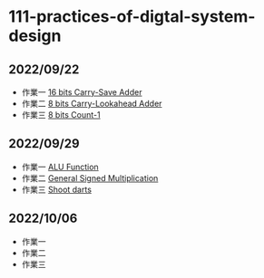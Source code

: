 # 111-practices-of-digtal-system-design
## 2022/09/22 
- 作業一 [16 bits Carry-Save Adder](https://github.com/DevonEvant/111-practices-of-digtal-system-design/blob/main/20220922/1/CSA.v)
- 作業二 [8 bits Carry-Lookahead Adder](https://github.com/DevonEvant/111-practices-of-digtal-system-design/blob/main/20220922/2/CLA.v)
- 作業三 [8 bits Count-1](https://github.com/DevonEvant/111-practices-of-digtal-system-design/tree/main/20220922/3)
## 2022/09/29  
- 作業一 [ALU Function](https://github.com/DevonEvant/111-practices-of-digtal-system-design/blob/main/20220929/1/ALU.v)
- 作業二 [General Signed Multiplication](https://github.com/DevonEvant/111-practices-of-digtal-system-design/blob/main/20220929/2/GSM.v)
- 作業三 [Shoot darts](https://github.com/DevonEvant/111-practices-of-digtal-system-design/blob/main/20220929/3/hw.v)
## 2022/10/06
- 作業一
- 作業二
- 作業三
